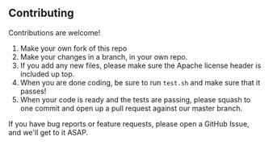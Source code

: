 ## Contributing

Contributions are welcome!

1. Make your own fork of this repo
2. Make your changes in a branch, in your own repo.
3. If you add any new files, please make sure the Apache license header is included up top.
4. When you are done coding, be sure to run `test.sh` and make sure that it passes!
5. When your code is ready and the tests are passing, please squash to one commit and open up a pull request against our master branch.

If you have bug reports or feature requests, please open a GitHub Issue, and we'll get to it ASAP.
